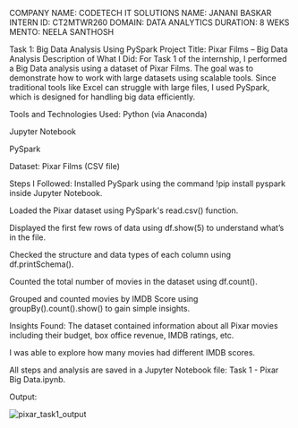 COMPANY NAME: CODETECH IT SOLUTIONS
NAME: JANANI BASKAR
INTERN ID: CT2MTWR260
DOMAIN:  DATA ANALYTICS
DURATION: 8 WEKS
MENTO: NEELA SANTHOSH

Task 1: Big Data Analysis Using PySpark
Project Title: Pixar Films – Big Data Analysis
Description of What I Did:
For Task 1 of the internship, I performed a Big Data analysis using a dataset of Pixar Films. The goal was to demonstrate how to work with large datasets using scalable tools. Since traditional tools like Excel can struggle with large files, I used PySpark, which is designed for handling big data efficiently.

Tools and Technologies Used:
Python (via Anaconda)

Jupyter Notebook

PySpark

Dataset: Pixar Films (CSV file)

Steps I Followed:
Installed PySpark using the command !pip install pyspark inside Jupyter Notebook.

Loaded the Pixar dataset using PySpark's read.csv() function.

Displayed the first few rows of data using df.show(5) to understand what’s in the file.

Checked the structure and data types of each column using df.printSchema().

Counted the total number of movies in the dataset using df.count().

Grouped and counted movies by IMDB Score using groupBy().count().show() to gain simple insights.

Insights Found:
The dataset contained information about all Pixar movies including their budget, box office revenue, IMDB ratings, etc.

I was able to explore how many movies had different IMDB scores.

All steps and analysis are saved in a Jupyter Notebook file: Task 1 - Pixar Big Data.ipynb.

Output:

![pixar_task1_output](https://github.com/user-attachments/assets/97eff9f4-9f0d-40cc-92c8-4eb0e162cd29)
